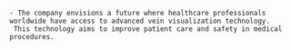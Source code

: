     - The company envisions a future where healthcare professionals worldwide have access to advanced vein visualization technology.
     This technology aims to improve patient care and safety in medical procedures.

